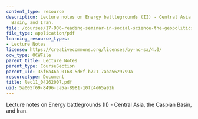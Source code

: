 ```yaml
---
content_type: resource
description: Lecture notes on Energy battlegrounds (II) - Central Asia, the Caspian
  Basin, and Iran.
file: /courses/17-906-reading-seminar-in-social-science-the-geopolitics-and-geoeconomics-of-global-energy-spring-2007/5a005f698496ca5a898110fc4d65a92b_lec11_04262007.pdf
file_type: application/pdf
learning_resource_types:
- Lecture Notes
license: https://creativecommons.org/licenses/by-nc-sa/4.0/
ocw_type: OCWFile
parent_title: Lecture Notes
parent_type: CourseSection
parent_uid: 35f6a46b-0168-5d6f-b721-7aba5629799a
resourcetype: Document
title: lec11_04262007.pdf
uid: 5a005f69-8496-ca5a-8981-10fc4d65a92b
---
```

Lecture notes on Energy battlegrounds (II) - Central Asia, the Caspian Basin, and Iran.